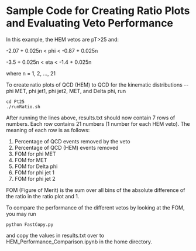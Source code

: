 # Sample Code for Creating Ratio Plots and Evaluating Veto Performance

In this example, the HEM vetos are pT>25 and:

-2.07 + 0.025n < phi < -0.87 + 0.025n

-3.5 + 0.025n < eta < -1.4 + 0.025n

where n = 1, 2, ..., 21

To create ratio plots of QCD (HEM) to QCD for the kinematic distributions -- phi MET, phi jet1, phi jet2, MET, and Delta phi, run
```
cd Pt25
./runRatio.sh
```


After running the lines above, results.txt should now contain 7 rows of numbers. Each row contains 21 numbers (1 number for each HEM veto). The meaning of each row is as follows:
1. Percentage of QCD events removed by the veto
1. Percentage of QCD (HEM) events removed
1. FOM for phi MET
1. FOM for MET
1. FOM for Delta phi
1. FOM for phi jet 1
1. FOM for phi jet 2

FOM (Figure of Merit) is the sum over all bins of the absolute difference of the ratio in the ratio plot and 1.

To compare the performance of the different vetos by looking at the FOM, you may run
```
python FastCopy.py
```
and copy the values in results.txt over to HEM_Performance_Comparison.ipynb in the home directory.

